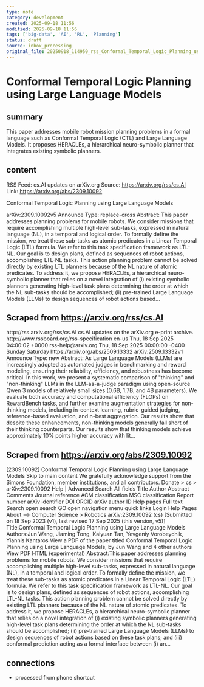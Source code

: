 ```yaml
---
type: note
category: development
created: 2025-09-18 11:56
modified: 2025-09-18 11:56
tags: ['big-data', 'AI', 'RL', 'Planning']
status: draft
source: inbox_processing
original_file: 20250918_114950_rss_Conformal_Temporal_Logic_Planning_using_Large_Lang.txt
---
```


# Conformal Temporal Logic Planning using Large Language Models

## summary
This paper addresses mobile robot mission planning problems in a formal language such as Conformal Temporal Logic (CTL) and Large Language Models. It proposes HERACLEs, a hierarchical neuro-symbolic planner that integrates existing symbolic planners.

## content
RSS Feed: cs.AI updates on arXiv.org
Source: https://arxiv.org/rss/cs.AI
Link: https://arxiv.org/abs/2309.10092

Conformal Temporal Logic Planning using Large Language Models

arXiv:2309.10092v5 Announce Type: replace-cross Abstract: This paper addresses planning problems for mobile robots. We consider missions that require accomplishing multiple high-level sub-tasks, expressed in natural language (NL), in a temporal and logical order. To formally define the mission, we treat these sub-tasks as atomic predicates in a Linear Temporal Logic (LTL) formula. We refer to this task specification framework as LTL-NL. Our goal is to design plans, defined as sequences of robot actions, accomplishing LTL-NL tasks. This action planning problem cannot be solved directly by existing LTL planners because of the NL nature of atomic predicates. To address it, we propose HERACLEs, a hierarchical neuro-symbolic planner that relies on a novel integration of (i) existing symbolic planners generating high-level task plans determining the order at which the NL sub-tasks should be accomplished; (ii) pre-trained Large Language Models (LLMs) to design sequences of robot actions based...

## Scraped from https://arxiv.org/rss/cs.AI
<?xml version='1.0' encoding='UTF-8'?>
<rss xmlns:arxiv="http://arxiv.org/schemas/atom" xmlns:dc="http://purl.org/dc/elements/1.1/" xmlns:atom="http://www.w3.org/2005/Atom" xmlns:content="http://purl.org/rss/1.0/modules/content/" version="2.0">
  <channel>
    <title>cs.AI updates on arXiv.org</title>
    <link>http://rss.arxiv.org/rss/cs.AI</link>
    <description>cs.AI updates on the arXiv.org e-print archive.</description>
    <atom:link href="http://rss.arxiv.org/rss/cs.AI" rel="self" type="application/rss+xml"/>
    <docs>http://www.rssboard.org/rss-specification</docs>
    <language>en-us</language>
    <lastBuildDate>Thu, 18 Sep 2025 04:00:02 +0000</lastBuildDate>
    <managingEditor>rss-help@arxiv.org</managingEditor>
    <pubDate>Thu, 18 Sep 2025 00:00:00 -0400</pubDate>
    <skipDays>
      <day>Sunday</day>
      <day>Saturday</day>
    </skipDays>
    <item>
      <title>Explicit Reasoning Makes Better Judges: A Systematic Study on Accuracy, Efficiency, and Robustness</title>
      <link>https://arxiv.org/abs/2509.13332</link>
      <description>arXiv:2509.13332v1 Announce Type: new 
Abstract: As Large Language Models (LLMs) are increasingly adopted as automated judges in benchmarking and reward modeling, ensuring their reliability, efficiency, and robustness has become critical. In this work, we present a systematic comparison of "thinking" and "non-thinking" LLMs in the LLM-as-a-judge paradigm using open-source Qwen 3 models of relatively small sizes (0.6B, 1.7B, and 4B parameters). We evaluate both accuracy and computational efficiency (FLOPs) on RewardBench tasks, and further examine augmentation strategies for non-thinking models, including in-context learning, rubric-guided judging, reference-based evaluation, and n-best aggregation. Our results show that despite these enhancements, non-thinking models generally fall short of their thinking counterparts. Our results show that thinking models achieve approximately 10% points higher accuracy with lit...


## Scraped from https://arxiv.org/abs/2309.10092
[2309.10092] Conformal Temporal Logic Planning using Large Language Models Skip to main content We gratefully acknowledge support from the Simons Foundation, member institutions, and all contributors. Donate &gt; cs &gt; arXiv:2309.10092 Help | Advanced Search All fields Title Author Abstract Comments Journal reference ACM classification MSC classification Report number arXiv identifier DOI ORCID arXiv author ID Help pages Full text Search open search GO open navigation menu quick links Login Help Pages About --> Computer Science > Robotics arXiv:2309.10092 (cs) [Submitted on 18 Sep 2023 (v1), last revised 17 Sep 2025 (this version, v5)] Title:Conformal Temporal Logic Planning using Large Language Models Authors:Jun Wang, Jiaming Tong, Kaiyuan Tan, Yevgeniy Vorobeychik, Yiannis Kantaros View a PDF of the paper titled Conformal Temporal Logic Planning using Large Language Models, by Jun Wang and 4 other authors View PDF HTML (experimental) Abstract:This paper addresses planning problems for mobile robots. We consider missions that require accomplishing multiple high-level sub-tasks, expressed in natural language (NL), in a temporal and logical order. To formally define the mission, we treat these sub-tasks as atomic predicates in a Linear Temporal Logic (LTL) formula. We refer to this task specification framework as LTL-NL. Our goal is to design plans, defined as sequences of robot actions, accomplishing LTL-NL tasks. This action planning problem cannot be solved directly by existing LTL planners because of the NL nature of atomic predicates. To address it, we propose HERACLEs, a hierarchical neuro-symbolic planner that relies on a novel integration of (i) existing symbolic planners generating high-level task plans determining the order at which the NL sub-tasks should be accomplished; (ii) pre-trained Large Language Models (LLMs) to design sequences of robot actions based on these task plans; and (iii) conformal prediction acting as a formal interface between (i) an...


## connections
- processed from phone shortcut
